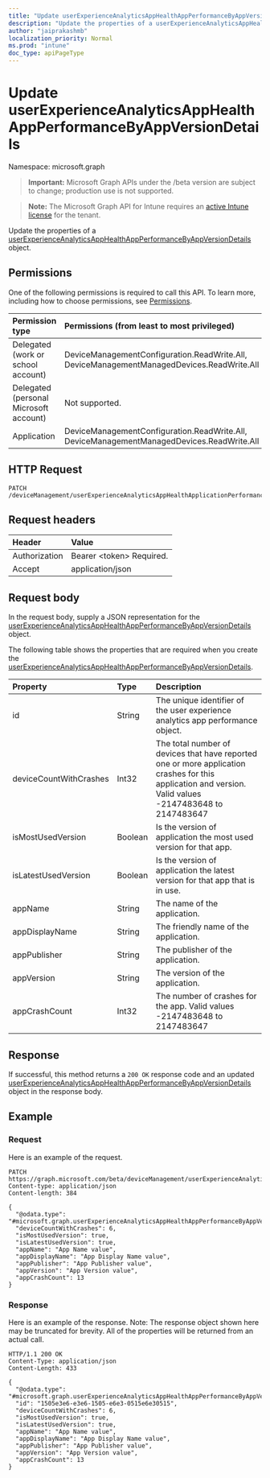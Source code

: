 ```yaml
---
title: "Update userExperienceAnalyticsAppHealthAppPerformanceByAppVersionDetails"
description: "Update the properties of a userExperienceAnalyticsAppHealthAppPerformanceByAppVersionDetails object."
author: "jaiprakashmb"
localization_priority: Normal
ms.prod: "intune"
doc_type: apiPageType
---
```


# Update userExperienceAnalyticsAppHealthAppPerformanceByAppVersionDetails

Namespace: microsoft.graph

> **Important:** Microsoft Graph APIs under the /beta version are subject to change; production use is not supported.

> **Note:** The Microsoft Graph API for Intune requires an [active Intune license](https://go.microsoft.com/fwlink/?linkid=839381) for the tenant.

Update the properties of a [userExperienceAnalyticsAppHealthAppPerformanceByAppVersionDetails](../resources/intune-devices-userexperienceanalyticsapphealthappperformancebyappversiondetails.md) object.

## Permissions
One of the following permissions is required to call this API. To learn more, including how to choose permissions, see [Permissions](/graph/permissions-reference).

|Permission type|Permissions (from least to most privileged)|
|:---|:---|
|Delegated (work or school account)|DeviceManagementConfiguration.ReadWrite.All, DeviceManagementManagedDevices.ReadWrite.All|
|Delegated (personal Microsoft account)|Not supported.|
|Application|DeviceManagementConfiguration.ReadWrite.All, DeviceManagementManagedDevices.ReadWrite.All|

## HTTP Request
<!-- {
  "blockType": "ignored"
}
-->
``` http
PATCH /deviceManagement/userExperienceAnalyticsAppHealthApplicationPerformanceByAppVersionDetails/{userExperienceAnalyticsAppHealthAppPerformanceByAppVersionDetailsId}
```

## Request headers
|Header|Value|
|:---|:---|
|Authorization|Bearer &lt;token&gt; Required.|
|Accept|application/json|

## Request body
In the request body, supply a JSON representation for the [userExperienceAnalyticsAppHealthAppPerformanceByAppVersionDetails](../resources/intune-devices-userexperienceanalyticsapphealthappperformancebyappversiondetails.md) object.

The following table shows the properties that are required when you create the [userExperienceAnalyticsAppHealthAppPerformanceByAppVersionDetails](../resources/intune-devices-userexperienceanalyticsapphealthappperformancebyappversiondetails.md).

|Property|Type|Description|
|:---|:---|:---|
|id|String|The unique identifier of the user experience analytics app performance object.|
|deviceCountWithCrashes|Int32|The total number of devices that have reported one or more application crashes for this application and version. Valid values -2147483648 to 2147483647|
|isMostUsedVersion|Boolean|Is the version of application the most used version for that app.|
|isLatestUsedVersion|Boolean|Is the version of application the latest version for that app that is in use.|
|appName|String|The name of the application.|
|appDisplayName|String|The friendly name of the application.|
|appPublisher|String|The publisher of the application.|
|appVersion|String|The version of the application.|
|appCrashCount|Int32|The number of crashes for the app. Valid values -2147483648 to 2147483647|



## Response
If successful, this method returns a `200 OK` response code and an updated [userExperienceAnalyticsAppHealthAppPerformanceByAppVersionDetails](../resources/intune-devices-userexperienceanalyticsapphealthappperformancebyappversiondetails.md) object in the response body.

## Example

### Request
Here is an example of the request.
``` http
PATCH https://graph.microsoft.com/beta/deviceManagement/userExperienceAnalyticsAppHealthApplicationPerformanceByAppVersionDetails/{userExperienceAnalyticsAppHealthAppPerformanceByAppVersionDetailsId}
Content-type: application/json
Content-length: 384

{
  "@odata.type": "#microsoft.graph.userExperienceAnalyticsAppHealthAppPerformanceByAppVersionDetails",
  "deviceCountWithCrashes": 6,
  "isMostUsedVersion": true,
  "isLatestUsedVersion": true,
  "appName": "App Name value",
  "appDisplayName": "App Display Name value",
  "appPublisher": "App Publisher value",
  "appVersion": "App Version value",
  "appCrashCount": 13
}
```

### Response
Here is an example of the response. Note: The response object shown here may be truncated for brevity. All of the properties will be returned from an actual call.
``` http
HTTP/1.1 200 OK
Content-Type: application/json
Content-Length: 433

{
  "@odata.type": "#microsoft.graph.userExperienceAnalyticsAppHealthAppPerformanceByAppVersionDetails",
  "id": "1505e3e6-e3e6-1505-e6e3-0515e6e30515",
  "deviceCountWithCrashes": 6,
  "isMostUsedVersion": true,
  "isLatestUsedVersion": true,
  "appName": "App Name value",
  "appDisplayName": "App Display Name value",
  "appPublisher": "App Publisher value",
  "appVersion": "App Version value",
  "appCrashCount": 13
}
```
